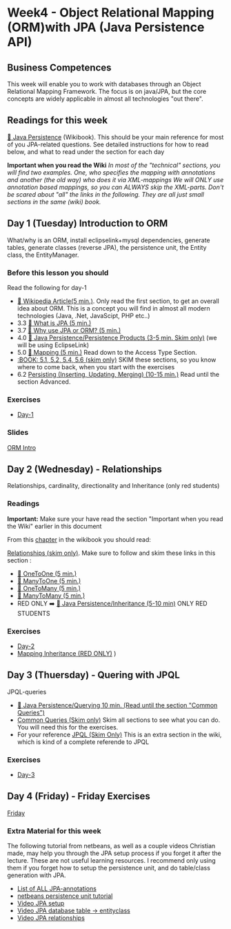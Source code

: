 # Week4 - Object Relational Mapping (ORM)with JPA (Java Persistence API)

## Business Competences
This week will enable you to work with databases through an Object Relational Mapping Framework. The focus is on
java/JPA, but the core concepts are widely applicable in almost all technologies "out there".

## Readings for this week

[:book: Java Persistence](https://en.wikibooks.org/wiki/Java_Persistence) (Wikibook). This should be your main reference for most of you JPA-related questions. See detailed instructions for how to read below, and what to read under the section for each day 

**Important when you read the Wiki** _In most of the "technical" sections, you will find two examples. One, who specifies the mapping with annotations and another (the old way) who does it via XML-mappings *We will ONLY use annotation based mappings, so you can ALWAYS skip the XML-parts*. Don't be scared about "all" the links in the following. They are all just small sections in the same (wiki) book._

## Day 1 (Tuesday) Introduction to ORM 
What/why is an ORM, install eclipselink+mysql dependencies, generate tables,
generate classes (reverse JPA), the persistence unit, the Entity class, the
EntityManager.



### Before this lesson you should
Read the following for day-1
* [:book: Wikipedia Article(5 min.)](https://en.wikipedia.org/wiki/Object-relational_mapping). Only read the first section, to get an overall idea about ORM. This is a concept you will find in almost all modern technologies (Java, .Net, JavaScipt, PHP etc..)
* 3.3 [:book: What is JPA (5 min.)](https://en.wikibooks.org/wiki/Java_Persistence/What_is_JPA%3F)
* 3.7 [:book: Why use JPA or ORM? (5 min.)](https://en.wikibooks.org/wiki/Java_Persistence/Why_use_JPA_or_ORM%3F)
* 4.0 [:book: Java Persistence/Persistence Products (3-5 min. Skim only)](https://en.wikibooks.org/wiki/Java_Persistence/Persistence_Products) (we will be using EclipseLink)
* 5.0 [:book: Mapping (5 min.)](https://en.wikibooks.org/wiki/Java_Persistence/Mapping) Read down to the Access Type Section.
* [:BOOK: 5.1, 5.2, 5.4, 5.6 (skim only)](https://en.wikibooks.org/wiki/Java_Persistence) SKIM these sections, so you know where to come back, when you start with the exercises
* 6.2  [Persisting (Inserting, Updating, Merging) (10-15 min.)](https://en.wikibooks.org/wiki/Java_Persistence/Persisting) Read until the section Advanced.

### Exercises
- [Day-1](https://docs.google.com/document/d/1-fWe3QOGluvS38f3iIPcZZbTxL-AfcynG6Hfpv4bc90/edit?usp=sharing)

### Slides
[ORM Intro](https://docs.google.com/presentation/d/1IDeoEtchqX88Jo0JBSNOIhJkOWHl86BvFL9laGnW_MM/edit?usp=sharing)

## Day 2 (Wednesday) - Relationships 
Relationships, cardinality, directionality and Inheritance (only red students)

### Readings
**Important:** Make sure your have read the section "Important when you read the Wiki" earlier in this document

From this [chapter](https://en.wikibooks.org/wiki/Java_Persistence/Relationships#JPA_Relationship_Types) in the wikibook you should read:

[Relationships (skim only)](https://en.wikibooks.org/wiki/Java_Persistence/Relationships#JPA_Relationship_Types). Make sure to follow and skim these links in this section :
* [:book: OneToOne (5 min.)](https://en.wikibooks.org/wiki/Java_Persistence/OneToOne)
* [:book: ManyToOne (5 min.)](https://en.wikibooks.org/wiki/Java_Persistence/ManyToOne)
* [:book: OneToMany (5 min.)](https://en.wikibooks.org/wiki/Java_Persistence/OneToMany)
* [:book: ManyToMany (5 min.)](https://en.wikibooks.org/wiki/Java_Persistence/ManyToMany)
* RED ONLY :arrow_right: [:book: Java Persistence/Inheritance (5-10 min)](https://en.wikibooks.org/wiki/Java_Persistence/Inheritance) ONLY RED STUDENTS

### Exercises
- [Day-2](https://docs.google.com/document/d/1JuoyPUqw45jKta9_pY21Go7lgR8ur-XVWBiZOxUpXPo/edit?usp=sharing)
- [Mapping Inheritance (RED ONLY)](https://docs.google.com/document/d/1u8Tr4R_5otLGQlr1KakSI3lwB2IYdUH7ZxpQvERiGY8/edit?usp=sharing) )

## Day 3 (Thuersday) - Quering with JPQL
JPQL-queries 
- [:book: Java Persistence/Querying 10 min. (Read until the section "Common Queries")](https://en.wikibooks.org/wiki/Java_Persistence/Querying#Common_Queries) 
- [Common Queries (Skim only)](https://en.wikibooks.org/wiki/Java_Persistence/Querying#Common_Queries) Skim all sections to see what you can do. You will need this for the exercises.
- For your reference [JPQL (Skim Only)](https://en.wikibooks.org/wiki/Java_Persistence/JPQL) This is an extra section in the wiki, which is kind of a complete referende to JPQL

### Exercises
- [Day-3](https://docs.google.com/document/d/1tbVNQe4rbiVf4uKQAiugeTwYRas0qLBvnrTxEhzxnf4/edit?usp=sharing)

## Day 4 (Friday) - Friday Exercises

[Friday](https://docs.google.com/document/d/10KNPpCFg0Fo7_R40RZwG7spq4g_idzjJYZNtuunilNY/edit?usp=sharing)

### Extra Material for this week

The following tutorial from netbeans, as well as a couple videos Christian made, may help you through the JPA setup process if you forget it after the lecture. These are not useful learning resources. I recommend only using them if you forget how to setup the persistence unit, and do table/class generation with JPA.
- [List of ALL JPA-annotations](https://www.objectdb.com/api/java/jpa/annotations)
- [netbeans persistence unit tutorial](http://wiki.netbeans.org/SimpleJPAApplicationWithNetbeans#Create_Persistence_Unit)
- [Video JPA setup](https://www.twitch.tv/videos/168683174)
- [Video JPA database table -> entityclass](https://www.twitch.tv/videos/168934609)
- [Video JPA relationships](https://www.twitch.tv/videos/168939780)




